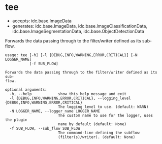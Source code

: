 # tee

* accepts: idc.base.ImageData
* generates: idc.base.ImageData, idc.base.ImageClassificationData, idc.base.ImageSegmentationData, idc.base.ObjectDetectionData

Forwards the data passing through to the filter/writer defined as its sub-flow.

```
usage: tee [-h] [-l {DEBUG,INFO,WARNING,ERROR,CRITICAL}] [-N LOGGER_NAME]
           [-f SUB_FLOW]

Forwards the data passing through to the filter/writer defined as its sub-
flow.

optional arguments:
  -h, --help            show this help message and exit
  -l {DEBUG,INFO,WARNING,ERROR,CRITICAL}, --logging_level {DEBUG,INFO,WARNING,ERROR,CRITICAL}
                        The logging level to use. (default: WARN)
  -N LOGGER_NAME, --logger_name LOGGER_NAME
                        The custom name to use for the logger, uses the plugin
                        name by default (default: None)
  -f SUB_FLOW, --sub_flow SUB_FLOW
                        The command-line defining the subflow
                        (filter(s)/writer). (default: None)
```
